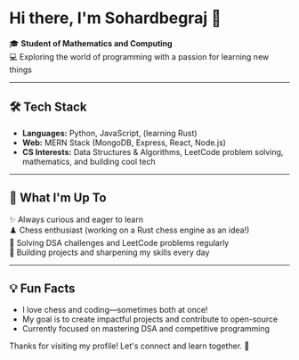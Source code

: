 # Hi there, I'm Sohardbegraj 👋

🎓 **Student of Mathematics and Computing**  
💻 Exploring the world of programming with a passion for learning new things

---

## 🛠️ Tech Stack

- **Languages:** Python, JavaScript, (learning Rust)
- **Web:** MERN Stack (MongoDB, Express, React, Node.js)
- **CS Interests:** Data Structures & Algorithms, LeetCode problem solving, mathematics, and building cool tech

---

## 🧩 What I'm Up To

✨ Always curious and eager to learn  
♟️ Chess enthusiast (working on a Rust chess engine as an idea!)  
🧮 Solving DSA challenges and LeetCode problems regularly  
🚀 Building projects and sharpening my skills every day

---

## 💡 Fun Facts

- I love chess and coding—sometimes both at once!
- My goal is to create impactful projects and contribute to open-source
- Currently focused on mastering DSA and competitive programming



Thanks for visiting my profile! Let's connect and learn together. 🚀
